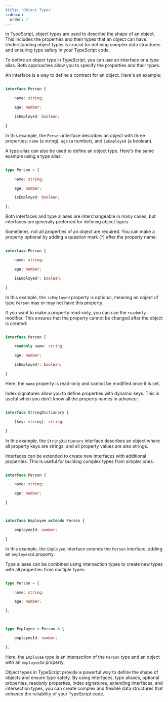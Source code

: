 ```yaml
---
title: 'Object Types'
sidebar:
  order: 7
---
```


 

In TypeScript, object types are used to describe the shape of an object. This includes the properties and their types that an object can have. Understanding object types is crucial for defining complex data structures and ensuring type safety in your TypeScript code.





To define an object type in TypeScript, you can use an interface or a type alias. Both approaches allow you to specify the properties and their types.





An interface is a way to define a contract for an object. Here's an example:



```typescript

interface Person {

    name: string;

    age: number;

    isEmployed: boolean;

}

```



In this example, the `Person` interface describes an object with three properties: `name` (a string), `age` (a number), and `isEmployed` (a boolean).





A type alias can also be used to define an object type. Here's the same example using a type alias:



```typescript

type Person = {

    name: string;

    age: number;

    isEmployed: boolean;

};

```



Both interfaces and type aliases are interchangeable in many cases, but interfaces are generally preferred for defining object types.





Sometimes, not all properties of an object are required. You can make a property optional by adding a question mark (`?`) after the property name:



```typescript

interface Person {

    name: string;

    age: number;

    isEmployed?: boolean;

}

```



In this example, the `isEmployed` property is optional, meaning an object of type `Person` may or may not have this property.





If you want to make a property read-only, you can use the `readonly` modifier. This ensures that the property cannot be changed after the object is created:



```typescript

interface Person {

    readonly name: string;

    age: number;

    isEmployed?: boolean;

}

```



Here, the `name` property is read-only and cannot be modified once it is set.





Index signatures allow you to define properties with dynamic keys. This is useful when you don't know all the property names in advance:



```typescript

interface StringDictionary {

    [key: string]: string;

}

```



In this example, the `StringDictionary` interface describes an object where all property keys are strings, and all property values are also strings.





Interfaces can be extended to create new interfaces with additional properties. This is useful for building complex types from simpler ones:



```typescript

interface Person {

    name: string;

    age: number;

}



interface Employee extends Person {

    employeeId: number;

}

```



In this example, the `Employee` interface extends the `Person` interface, adding an `employeeId` property.





Type aliases can be combined using intersection types to create new types with all properties from multiple types:



```typescript

type Person = {

    name: string;

    age: number;

};



type Employee = Person & {

    employeeId: number;

};

```



Here, the `Employee` type is an intersection of the `Person` type and an object with an `employeeId` property.





Object types in TypeScript provide a powerful way to define the shape of objects and ensure type safety. By using interfaces, type aliases, optional properties, readonly properties, index signatures, extending interfaces, and intersection types, you can create complex and flexible data structures that enhance the reliability of your TypeScript code.


